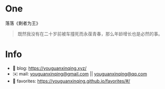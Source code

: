 
# One 
 
  
落落《剩者为王》 
 
>既然我没有在二十岁前被车撞死而永葆青春，那么年龄增长也是必然的事。        
 

# Info

- 📝 blog: https://youguanxinqing.xyz/
- ✉️  mail: youguanxinqing@gmail.com || youguanxinqing@qq.com
- 📙 favorites: https://youguanxinqing.github.io/favorites/#/
